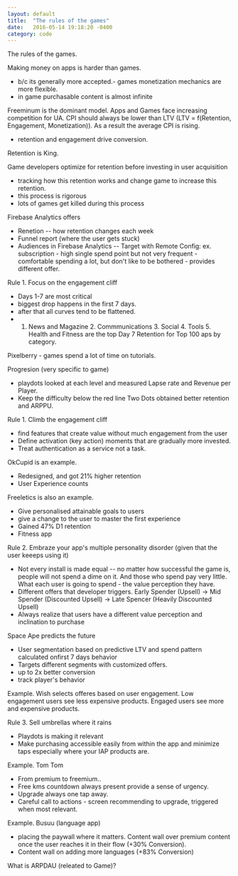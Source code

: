 ```yaml
---
layout: default
title:  "The rules of the games"
date:   2016-05-14 19:18:20 -0400
category: code
---
```


The rules of the games.

Making money on apps is harder than games.
- b/c its generally more accepted.- games monetization mechanics are more flexible.
- in game purchasable content is almost infinite

Freeminum is the dominant model.
Apps and Games face increasing competition for UA.
CPI should always be lower than LTV (LTV = f(Retention, Engagement, Monetization)).
As a result the average CPI is rising.
- retention and engagement drive conversion.

Retention is King.

Game developers optimize for retention before investing in user acquisition
- tracking how this retention works and change game to increase this retention.
- this process is rigorous
- lots of games get killed during this process

Firebase Analytics offers
- Renetion
-- how retention changes each week
- Funnel report (where the user gets stuck)
- Audiences in Firebase Analytics
-- Target with Remote Config: ex. subscription - high single spend point but not very frequent - comfortable spending a lot, but don't like to be bothered - provides different offer.


Rule 1. Focus on the engagement cliff
- Days 1-7 are most critical
- biggest drop happens in the first 7 days.
- after that all curves tend to be flattened.
- 1. News and Magazine 2. Commmunications 3. Social 4. Tools 5. Health and Fitness are the top Day 7 Retention for Top 100 aps by category.


Pixelberry - games spend a lot of time on tutorials.

Progresion (very specific to game)
 - playdots looked at each level and measured Lapse rate and Revenue per Player.
 - Keep the difficulty below the red line Two Dots obtained better retention and ARPPU.

 Rule 1. Climb the engagement cliff
 - find features that create value without much engagement from the user
 - Define activation (key action) moments that are gradually more invested.
 - Treat authentication as a service not a task. 

OkCupid is an example.
- Redesigned, and got 21% higher retention
- User Experience counts

Freeletics is also an example.
- Give personalised attainable goals to users
- give a change to the user to master the first experience
- Gained 47% D1 retention
- Fitness app

Rule 2. Embraze your app's multiple personality disorder (given that the user keeeps using it)
- Not every install is made equal
-- no matter how successful the game is, people will not spend a dime on it. And those who spend pay very little. What each user is going to spend - the value perception they have. 
- Different offers that developer triggers.
Early Spender (Upsell) -> Mid Spender (Discounted Upsell) -> Late Spencer (Heavily Discounted Upsell)
- Always realize that users have a different value perception and inclination to purchase

Space Ape predicts the future
- User segmentation based on predictive LTV and spend pattern calculated onfirst 7 days behavior
- Targets different segments with customized offers.
- up to 2x better conversion
- track player's behavior

Example. Wish selects offeres based on user engagement. Low engagement users see less expensive products. Engaged users see more and expensive products.

Rule 3. Sell umbrellas where it rains
- Playdots is making it relevant
- Make purchasing accessible easily from within the app and minimize taps especially where your IAP products are.

Example. Tom Tom
- From premium to freemium..
- Free kms countdown always present provide a sense of urgency.
- Upgrade always one tap away.
- Careful call to actions - screen recommending to upgrade, triggered when most relevant.

Example. Busuu (language app)
- placing the paywall where it matters. Content wall over premium content once the user reaches it in their flow (+30% Conversion).
- Content wall on adding more languages (+83% Conversion)

What is ARPDAU (releated to Game)?